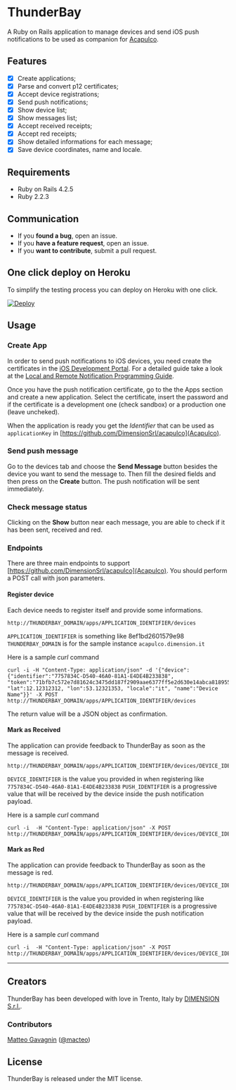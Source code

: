 # ThunderBay

A Ruby on Rails application to manage devices and send iOS push notifications to be used as companion for [Acapulco](https://github.com/DimensionSrl/acapulco).

## Features

- [x] Create applications;
- [x] Parse and convert p12 certificates;
- [x] Accept device registrations;
- [x] Send push notifications;
- [x] Show device list;
- [x] Show messages list;
- [x] Accept received receipts;
- [x] Accept red receipts;
- [x] Show detailed informations for each message;
- [x] Save device coordinates, name and locale.

## Requirements

- Ruby on Rails 4.2.5
- Ruby 2.2.3

## Communication

- If you **found a bug**, open an issue.
- If you **have a feature request**, open an issue.
- If you **want to contribute**, submit a pull request.

## One click deploy on Heroku

To simplify the testing process you can deploy on Heroku with one click.

[![Deploy](https://www.herokucdn.com/deploy/button.svg)](https://heroku.com/deploy?template=https://github.com/macteo/thunderbay.git)

## Usage

### Create App

In order to send push notifications to iOS devices, you need create the certificates in the [iOS Development Portal](https://developer.apple.com/account/overview.action). For a detailed guide take a look at the [Local and Remote Notification Programming Guide](https://developer.apple.com/library/ios/documentation/NetworkingInternet/Conceptual/RemoteNotificationsPG/Introduction.html#//apple_ref/doc/uid/TP40008194-CH1-SW1).

Once you have the push notification certificate, go to the the Apps section and create a new application. Select the certificate, insert the password and if the certificate is a development one (check sandbox) or a production one (leave uncheked).

When the application is ready you get the *Identifier* that can be used as `applicationKey` in [https://github.com/DimensionSrl/acapulco](Acapulco).

### Send push message

Go to the devices tab and choose the **Send Message** button besides the device you want to send the message to.
Then fill the desired fields and then press on the **Create** button.
The push notification will be sent immediately.

### Check message status

Clicking on the **Show** button near each message, you are able to check if it has been sent, received and red.

### Endpoints

There are three main endpoints to support [https://github.com/DimensionSrl/acapulco](Acapulco).
You should perform a POST call with json parameters.

#### Register device

Each device needs to register itself and provide some informations.

```
http://THUNDERBAY_DOMAIN/apps/APPLICATION_IDENTIFIER/devices
```

`APPLICATION_IDENTIFIER` is something like 8ef1bd2601579e98
`THUNDERBAY_DOMAIN` is for the sample instance `acapulco.dimension.it`

Here is a sample *curl* command
```
curl -i -H "Content-Type: application/json" -d '{"device":{"identifier":"7757834C-D540-46A0-81A1-E4DE4B233838", "token":"71bfb7c572e7d81624c3475dd187f2909aae6377ff5e2d630e14abca818955ff", "lat":12.12312312, "lon":53.12321353, "locale":"it", "name":"Device Name"}}' -X POST  http://THUNDERBAY_DOMAIN/apps/APPLICATION_IDENTIFIER/devices
```

The return value will be a JSON object as confirmation.

#### Mark as Received

The application can provide feedback to ThunderBay as soon as the message is received.

```
http://THUNDERBAY_DOMAIN/apps/APPLICATION_IDENTIFIER/devices/DEVICE_IDENTIFIER/messages/PUSH_IDENTIFIER/received
```

`DEVICE_IDENTIFIER` is the value you provided in when registering like `7757834C-D540-46A0-81A1-E4DE4B233838`
`PUSH_IDENTIFIER` is a progressive value that will be received by the device inside the push notification payload.

Here is a sample *curl* command
```
curl -i  -H "Content-Type: application/json" -X POST  http://THUNDERBAY_DOMAIN/apps/APPLICATION_IDENTIFIER/devices/DEVICE_IDENTIFIER/messages/PUSH_IDENTIFIER/received
```

#### Mark as Red

The application can provide feedback to ThunderBay as soon as the message is red.

```
http://THUNDERBAY_DOMAIN/apps/APPLICATION_IDENTIFIER/devices/DEVICE_IDENTIFIER/messages/PUSH_IDENTIFIER/red
```

`DEVICE_IDENTIFIER` is the value you provided in when registering like `7757834C-D540-46A0-81A1-E4DE4B233838`
`PUSH_IDENTIFIER` is a progressive value that will be received by the device inside the push notification payload.

Here is a sample *curl* command
```
curl -i  -H "Content-Type: application/json" -X POST  http://THUNDERBAY_DOMAIN/apps/APPLICATION_IDENTIFIER/devices/DEVICE_IDENTIFIER/messages/PUSH_IDENTIFIER/red
```

---

## Creators

ThunderBay has been developed with love in Trento, Italy by [DIMENSION S.r.l.](http://dimension.it).

### Contributors

[Matteo Gavagnin](http://github.com/macteo) ([@macteo](https://twitter.com/macteo))

## License

ThunderBay is released under the MIT license.
